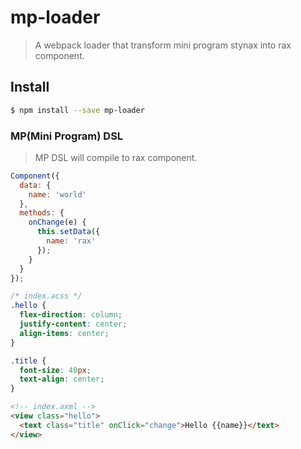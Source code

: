 # mp-loader

> A webpack loader that transform mini program stynax into rax component.

## Install

```bash
$ npm install --save mp-loader
```

### MP(Mini Program) DSL
> MP DSL will compile to rax component.

```js
Component({
  data: {
    name: 'world'
  },
  methods: {
    onChange(e) {
      this.setData({
        name: 'rax' 
      });
    }
  }
});
```

```css
/* index.acss */
.hello {
  flex-direction: column;
  justify-content: center;
  align-items: center;
}

.title {
  font-size: 40px;
  text-align: center;
}
```

```html
<!-- index.axml -->
<view class="hello">
  <text class="title" onClick="change">Hello {{name}}</text>
</view>
```